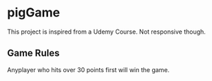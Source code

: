 # pigGame
This project is inspired from a Udemy Course.
Not responsive though.

## Game Rules
Anyplayer who hits over 30 points first will win the game.


